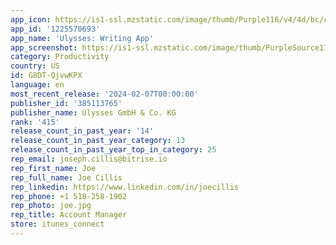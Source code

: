 ```yaml
---
app_icon: https://is1-ssl.mzstatic.com/image/thumb/Purple116/v4/4d/bc/c4/4dbcc433-c4c3-1ec3-ecfb-16a4d6e08266/Ulysses-Release-0-0-1x_U007emarketing-0-0-0-6-0-0-P3-85-220.png/1024x1024bb.png
app_id: '1225570693'
app_name: 'Ulysses: Writing App'
app_screenshot: https://is1-ssl.mzstatic.com/image/thumb/PurpleSource116/v4/04/8d/9f/048d9f11-ea0d-5142-1ed6-f45248081740/7e1b5f31-aa12-4932-8b83-ccc733d24469_Ulysses_iPhone_X_1_EN.png/1242x2688bb.png
category: Productivity
country: US
id: G8DT-QjvwKPX
language: en
most_recent_release: '2024-02-07T00:00:00'
publisher_id: '385113765'
publisher_name: Ulysses GmbH & Co. KG
rank: '415'
release_count_in_past_year: '14'
release_count_in_past_year_category: 13
release_count_in_past_year_top_in_category: 25
rep_email: joseph.cillis@bitrise.io
rep_first_name: Joe
rep_full_name: Joe Cillis
rep_linkedin: https://www.linkedin.com/in/joecillis
rep_phone: +1 518-258-1902
rep_photo: joe.jpg
rep_title: Account Manager
store: itunes_connect
---
```

